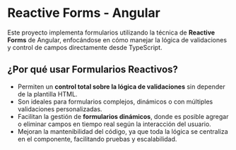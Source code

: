 # Reactive Forms - Angular  

Este proyecto implementa formularios utilizando la técnica de **Reactive Forms** de Angular, enfocándose en cómo manejar la lógica de validaciones y control de campos directamente desde TypeScript.

##  ¿Por qué usar Formularios Reactivos?

- Permiten un **control total sobre la lógica de validaciones** sin depender de la plantilla HTML.
- Son ideales para formularios complejos, dinámicos o con múltiples validaciones personalizadas.
- Facilitan la gestión de **formularios dinámicos**, donde es posible agregar o eliminar campos en tiempo real según la interacción del usuario.
- Mejoran la mantenibilidad del código, ya que toda la lógica se centraliza en el componente, facilitando pruebas y escalabilidad.
